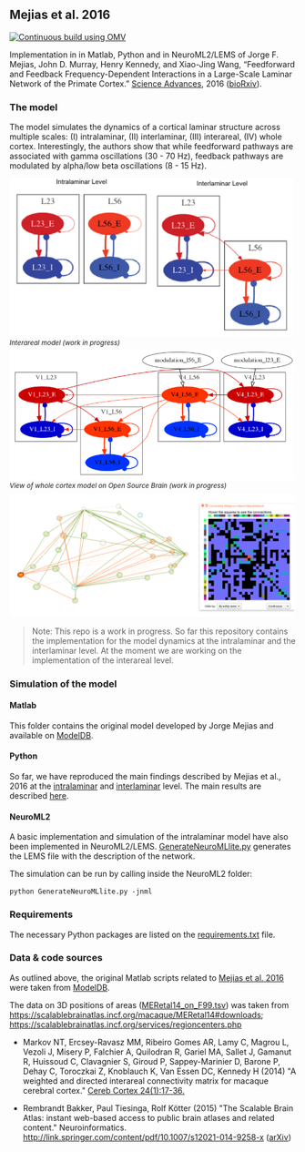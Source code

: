 ## Mejias et al. 2016

[![Continuous build using OMV](https://github.com/OpenSourceBrain/MejiasEtAl2016/actions/workflows/omv-ci.yml/badge.svg)](https://github.com/OpenSourceBrain/MejiasEtAl2016/actions/workflows/omv-ci.yml)

Implementation in in Matlab, Python and in NeuroML2/LEMS of Jorge F. Mejias, John D. Murray, Henry Kennedy, and Xiao-Jing Wang, “Feedforward and Feedback Frequency-Dependent Interactions in a Large-Scale Laminar Network of the Primate Cortex.” [Science Advances](http://advances.sciencemag.org/content/2/11/e1601335), 2016 ([bioRxiv](https://doi.org/10.1101/065854)).

### The model
The model simulates the dynamics of a cortical laminar structure across multiple scales: (I) intralaminar, (II) interlaminar, (III) interareal, (IV) whole cortex. Interestingly, the authors show that while feedforward pathways are associated with gamma oscillations (30 - 70 Hz), feedback pathways are modulated by alpha/low beta oscillations (8 - 15 Hz).

<img src="https://raw.githubusercontent.com/OpenSourceBrain/MejiasEtAl2016/master/NeuroML2/img/Mejias-2016.png" width="500px"/>
<sup><i>Interareal model (work in progress)</i></sup>
<img src="https://raw.githubusercontent.com/OpenSourceBrain/MejiasEtAl2016/master/NeuroML2/img/interareal.png" width="500px"/>
<sup><i>View of whole cortex model on Open Source Brain (work in progress)</i></sup>
<img src="https://raw.githubusercontent.com/OpenSourceBrain/MejiasEtAl2016/master/NeuroML2/img/OSB1.png" width="500px"/>

> Note: This repo is a work in progress. So far this repository contains the implementation for the model dynamics at the intralaminar and the interlaminar level. At the moment we are working on the implementation of the interareal level.

### Simulation of the model

#### Matlab
This folder contains the original model developed by Jorge Mejias and available on [ModelDB](https://senselab.med.yale.edu/ModelDB/showmodel.cshtml?model=249589&file=/Mejias2016/readme.html#tabs-2).

#### Python
So far, we have reproduced the main findings described by Mejias et al., 2016 at the [intralaminar](https://github.com/OpenSourceBrain/MejiasEtAl2016/blob/master/Python/intralaminar.py) and [interlaminar](https://github.com/OpenSourceBrain/MejiasEtAl2016/blob/master/Python/interlaminar.py) level. The main results are described [here](Python/README.md).

#### NeuroML2
A basic implementation and simulation of the intralaminar model have also been implemented in NeuroML2/LEMS. [GenerateNeuroMLlite.py](https://github.com/OpenSourceBrain/MejiasEtAl2016/blob/master/NeuroML2/GenerateNeuroMLlite.py) generates the LEMS file with the description of the network.

The simulation can be run by calling inside the NeuroML2 folder:

    python GenerateNeuroMLlite.py -jnml


### Requirements
The necessary Python packages are listed on the [requirements.txt](https://github.com/OpenSourceBrain/MejiasEtAl2016/blob/master/requirements.txt) file.


### Data & code sources

As outlined above, the original Matlab scripts related to [Mejias et al. 2016](http://advances.sciencemag.org/content/2/11/e1601335) were taken from [ModelDB](https://senselab.med.yale.edu/ModelDB/showmodel.cshtml?model=249589&file=/Mejias2016/readme.html#tabs-2).

The data on 3D positions of areas ([MERetal14_on_F99.tsv](NeuroML2/MERetal14_on_F99.tsv)) was taken from https://scalablebrainatlas.incf.org/macaque/MERetal14#downloads; https://scalablebrainatlas.incf.org/services/regioncenters.php

- Markov NT, Ercsey-Ravasz MM, Ribeiro Gomes AR, Lamy C, Magrou L, Vezoli J, Misery P, Falchier A, Quilodran R, Gariel MA, Sallet J, Gamanut R, Huissoud C, Clavagnier S, Giroud P, Sappey-Marinier D, Barone P, Dehay C, Toroczkai Z, Knoblauch K, Van Essen DC, Kennedy H (2014) "A weighted and directed interareal connectivity matrix for macaque cerebral cortex." [Cereb Cortex 24(1):17-36.](http://dx.doi.org/10.1093/cercor/bhs270)

- Rembrandt Bakker, Paul Tiesinga, Rolf Kötter (2015) "The Scalable Brain Atlas: instant web-based access to public brain atlases and related content." Neuroinformatics. http://link.springer.com/content/pdf/10.1007/s12021-014-9258-x ([arXiv](http://arxiv.org/abs/1312.6310)) 



